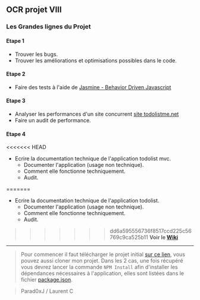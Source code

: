 ## OCR projet VIII

### Les Grandes lignes du Projet

#### Etape 1

- Trouver les bugs.
- Trouver les améliorations et optimisations possibles dans le code.

#### Etape 2

- Faire des tests à l'aide de [Jasmine - Behavior Driven Javascript](https://jasmine.github.io/ "Documentation officielle de Jasmine")

#### Etape 3

- Analyser les performances d'un site concurrent [site todolistme.net](http://todolistme.net/ "Le site concurrent")
- Faire un audit de performance.

#### Etape 4

<<<<<<< HEAD
- Ecrire la documentation technique de l'application todolist mvc.
  - Documenter l'application (usage non technique).
  - Comment elle fonctionne techniquement.
  - Audit.

=======
* Ecrire la documentation technique de l'application todolist.
    - Documenter l'application (usage non technique).
    - Comment elle fonctionne techniquement.
    - Audit.
    
>>>>>>> dd6a595556736f8517ccd225c56769c9ca525b11
**Voir le [Wiki](https://github.com/Parad0xJ/ProjetVIII/wiki)**

---

> Pour commencer il faut télécharger le projet initial [sur ce lien](https://s3-eu-west-1.amazonaws.com/static.oc-static.com/prod/courses/files/project-8-frontend/todo-list-project.zip "Attention lance le téléchargement"), vous pouvez aussi cloner mon projet. Dans les 2 cas, une fois récupéré vous devrez lancer la commande `NPM Install` afin d'installer les dépendances nécessaires à l'application, elles sont listées dans le fichier [package.json](https://github.com/Parad0xJ/todolistmvc/blob/master/package.json "Voir le fichier des dépendances").

> Parad0xJ / Laurent C
